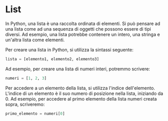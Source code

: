 # List

In Python, una lista è una raccolta ordinata di elementi. Si può pensare ad una lista come ad una sequenza di oggetti che possono essere di tipi diversi. Ad esempio, una lista potrebbe contenere un intero, una stringa e un'altra lista come elementi.

Per creare una lista in Python, si utilizza la sintassi seguente:

```python
lista = [elemento1, elemento2, elemento3]
```

Ad esempio, per creare una lista di numeri interi, potremmo scrivere:

```python
numeri = [1, 2, 3]
```

Per accedere a un elemento della lista, si utilizza l'indice dell'elemento. L'indice di un elemento è il suo numero di posizione nella lista, iniziando da 0. Ad esempio, per accedere al primo elemento della lista numeri creata sopra, scriveremo:

```python
primo_elemento = numeri[0]
```